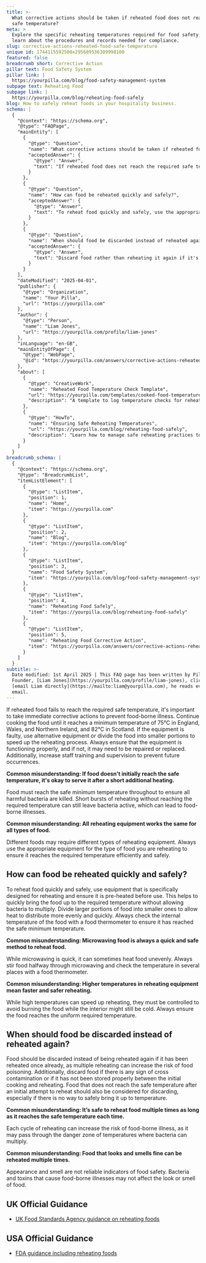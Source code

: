 ```yaml
---
title: >-
  What corrective actions should be taken if reheated food does not reach the
  safe temperature?
meta: >
  Explore the specific reheating temperatures required for food safety, and
  learn about the procedures and records needed for compliance.
slug: corrective-actions-reheated-food-safe-temperature
unique id: 1744115592500x295689536309998100
featured: false
breadcrumb short: Corrective Action
pillar text: Food Safety System
pillar link: |
  https://yourpilla.com/blog/food-safety-management-system
subpage text: Reheating Food
subpage link: |
  https://yourpilla.com/blog/reheating-food-safely
blog: How to safely reheat foods in your hospitality business.
schema: |
  {
    "@context": "https://schema.org",
    "@type": "FAQPage",
    "mainEntity": [
      {
        "@type": "Question",
        "name": "What corrective actions should be taken if reheated food does not reach the safe temperature?",
        "acceptedAnswer": {
          "@type": "Answer",
          "text": "If reheated food does not reach the required safe temperature, continue cooking it until it reaches at least 75°C in England, Wales, and Northern Ireland, and 82°C in Scotland. If there is an issue with the equipment, consider using an alternative, or reduce the portion size to speed up heating. Verify the equipment is working correctly, consider repairs or replacements if necessary, and increase training and supervision to prevent future issues."
        }
      },
      {
        "@type": "Question",
        "name": "How can food be reheated quickly and safely?",
        "acceptedAnswer": {
          "@type": "Answer",
          "text": "To reheat food quickly and safely, use the appropriate reheating equipment pre-heated before use. Divide larger portions into smaller ones to facilitate even and speedy heating. Always verify the internal temperature using a food thermometer to confirm it has reached the safe minimum required temperature."
        }
      },
      {
        "@type": "Question",
        "name": "When should food be discarded instead of reheated again?",
        "acceptedAnswer": {
          "@type": "Answer",
          "text": "Discard food rather than reheating it again if it's already been reheated once, shows any signs of cross contamination, hasn't been stored properly, or does not reach the safe temperature after an attempt to reheat. Multiple reheating can increase the risk of food poisoning."
        }
      }
    ],
    "dateModified": "2025-04-01",
    "publisher": {
      "@type": "Organization",
      "name": "Your Pilla",
      "url": "https://yourpilla.com"
    },
    "author": {
      "@type": "Person",
      "name": "Liam Jones",
      "url": "https://yourpilla.com/profile/liam-jones"
    },
    "inLanguage": "en-GB",
    "mainEntityOfPage": {
      "@type": "WebPage",
      "@id": "https://yourpilla.com/answers/corrective-actions-reheated-food-safe-temperature"
    },
    "about": [
      {
        "@type": "CreativeWork",
        "name": "Reheated Food Temperature Check Template",
        "url": "https://yourpilla.com/templates/cooked-food-temperature-check",
        "description": "A template to log temperature checks for reheated food, ensuring compliance with food safety standards."
      },
      {
        "@type": "HowTo",
        "name": "Ensuring Safe Reheating Temperatures",
        "url": "https://yourpilla.com/blog/reheating-food-safely",
        "description": "Learn how to manage safe reheating practices to avoid foodborne illnesses."
      }
    ]
  }
breadcrumb_schema: |
  {
    "@context": "https://schema.org",
    "@type": "BreadcrumbList",
    "itemListElement": [
      {
        "@type": "ListItem",
        "position": 1,
        "name": "Home",
        "item": "https://yourpilla.com"
      },
      {
        "@type": "ListItem",
        "position": 2,
        "name": "Blog",
        "item": "https://yourpilla.com/blog"
      },
      {
        "@type": "ListItem",
        "position": 3,
        "name": "Food Safety System",
        "item": "https://yourpilla.com/blog/food-safety-management-system"
      },
      {
        "@type": "ListItem",
        "position": 4,
        "name": "Reheating Food Safely",
        "item": "https://yourpilla.com/blog/reheating-food-safely"
      },
      {
        "@type": "ListItem",
        "position": 5,
        "name": "Reheating Food Corrective Action",
        "item": "https://yourpilla.com/answers/corrective-actions-reheated-food-safe-temperature"
      }
    ]
  }
subtitle: >-
  Date modified: 1st April 2025 | This FAQ page has been written by Pilla
  Founder, [Liam Jones](https://yourpilla.com/profile/liam-jones), click to
  [email Liam directly](https://mailto:liam@yourpilla.com), he reads every
  email.
---
```

If reheated food fails to reach the required safe temperature, it's important to take immediate corrective actions to prevent food-borne illness. Continue cooking the food until it reaches a minimum temperature of 75°C in England, Wales, and Northern Ireland, and 82°C in Scotland. If the equipment is faulty, use alternative equipment or divide the food into smaller portions to speed up the reheating process. Always ensure that the equipment is functioning properly, and if not, it may need to be repaired or replaced. Additionally, increase staff training and supervision to prevent future occurrences.

**Common misunderstanding: If food doesn't initially reach the safe temperature, it's okay to serve it after a short additional heating.**

Food must reach the safe minimum temperature throughout to ensure all harmful bacteria are killed. Short bursts of reheating without reaching the required temperature can still leave bacteria active, which can lead to food-borne illnesses.

**Common misunderstanding: All reheating equipment works the same for all types of food.**

Different foods may require different types of reheating equipment. Always use the appropriate equipment for the type of food you are reheating to ensure it reaches the required temperature efficiently and safely.

## How can food be reheated quickly and safely?

To reheat food quickly and safely, use equipment that is specifically designed for reheating and ensure it is pre-heated before use. This helps to quickly bring the food up to the required temperature without allowing bacteria to multiply. Divide larger portions of food into smaller ones to allow heat to distribute more evenly and quickly. Always check the internal temperature of the food with a food thermometer to ensure it has reached the safe minimum temperature.

**Common misunderstanding: Microwaving food is always a quick and safe method to reheat food.**

While microwaving is quick, it can sometimes heat food unevenly. Always stir food halfway through microwaving and check the temperature in several places with a food thermometer.

**Common misunderstanding: Higher temperatures in reheating equipment mean faster and safer reheating.**

While high temperatures can speed up reheating, they must be controlled to avoid burning the food while the interior might still be cold. Always ensure the food reaches the uniform required temperature.

## When should food be discarded instead of reheated again?

Food should be discarded instead of being reheated again if it has been reheated once already, as multiple reheating can increase the risk of food poisoning. Additionally, discard food if there is any sign of cross contamination or if it has not been stored properly between the initial cooking and reheating. Food that does not reach the safe temperature after an initial attempt to reheat should also be considered for discarding, especially if there is no way to safely bring it up to temperature.

**Common misunderstanding: It’s safe to reheat food multiple times as long as it reaches the safe temperature each time.**

Each cycle of reheating can increase the risk of food-borne illness, as it may pass through the danger zone of temperatures where bacteria can multiply.

**Common misunderstanding: Food that looks and smells fine can be reheated multiple times.**

Appearance and smell are not reliable indicators of food safety. Bacteria and toxins that cause food-borne illnesses may not affect the look or smell of food.

## UK Official Guidance

-   [UK Food Standards Agency guidance on reheating foods](https://www.food.gov.uk/sites/default/files/media/document/reheating.pdf)
    

## USA Official Guidance

-   [FDA guidance including reheating foods](https://www.fsis.usda.gov/food-safety/safe-food-handling-and-preparation/food-safety-basics/leftovers-and-food-safety#:~:text=When%20reheating%20leftovers%2C%20be%20sure,heat%20all%20the%20way%20through.)
